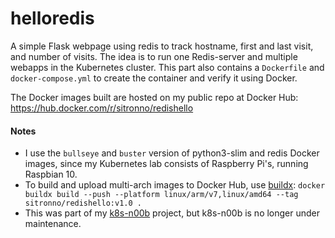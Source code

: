 # helloredis

A simple Flask webpage using redis to track hostname, first and last visit, and number of visits. The idea is to run one Redis-server and multiple webapps in the Kubernetes cluster.
This part also contains a `Dockerfile` and `docker-compose.yml` to create the container and verify it using Docker.

The Docker images built are hosted on my public repo at Docker Hub: https://hub.docker.com/r/sitronno/redishello

#### Notes

- I use the `bullseye` and `buster` version of python3-slim and redis Docker images, since my Kubernetes lab consists of Raspberry Pi's, running Raspbian 10.
- To build and upload multi-arch images to Docker Hub, use [buildx](https://github.com/docker/buildx): `docker buildx build --push --platform linux/arm/v7,linux/amd64 --tag sitronno/redishello:v1.0 .`
- This was part of my [k8s-n00b](https://github.com/SitronNO/k8s-n00b) project, but k8s-n00b is no longer under maintenance.
